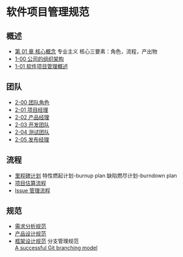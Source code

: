 # 软件项目管理规范

## 概述

- [第 01 章 核心概念](./chapter_1.md)
  专业主义
  核心三要素：角色，流程，产出物
- [1-00 公司的组织架构](processes/1-00-organization-structure.md)
- [1-01 软件项目管理概述](processes/1-01-management-introduction.md)

## 团队

- [2-00 团队角色](processes/2-00-team-roles.md)
- [2-01 项目经理](processes/2-01-project-manager.md)
- [2-02 产品经理](processes/2-02-product-manager.md)
- [2-03 开发团队](processes/2-03-development-team.md)
- [2-04 测试团队](processes/2-04-quality-team.md)
- [2-05 发布经理](processes/2-05-release-manager.md)

## 流程

- [里程碑计划](processes/milestone-plan-process.md)
  特性燃起计划-burnup plan
  缺陷燃尽计划-burndown plan
- [项目估算流程](processes/estimation-process.md)
- [Issue 管理流程](processes/issue-management-process.md)

## 规范

- [需求分析规范](guidelines/requirement-analysis-guidelines.md)
- [产品设计规范](guidelines/product-design-guidelines.md)
- [框架设计规范](guidelines/architecture-guidelines.md)
  分支管理规范  
  [A successful Git branching model](https://nvie.com/posts/a-successful-git-branching-model)
